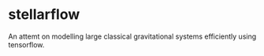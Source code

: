 # stellarflow

An attemt on modelling large classical gravitational systems efficiently using tensorflow.